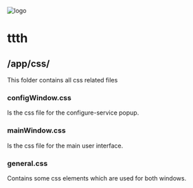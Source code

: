 ![logo](https://raw.githubusercontent.com/yafp/ttth/master/.github/images/logo/128x128.png)

# ttth
## /app/css/
This folder contains all css related files

### configWindow.css
Is the css file for the configure-service popup.

### mainWindow.css
Is the css file for the main user interface.

### general.css
Contains some css elements which are used for both windows.
